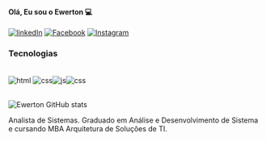 #### Olá, Eu sou o Ewerton 💻

[![linkedIn](https://img.shields.io/badge/LinkedIn-0077B5?style=for-the-badge&logo=linkedin&logoColor=white)](https://www.linkedin.com/in/ewerton-santosoliveira/)
[![Facebook](https://img.shields.io/badge/Facebook-1877F2?style=for-the-badge&logo=facebook&logoColor=white)](https://www.facebook.com/ewerton.deoliveira.39/)
[![Instagram](https://img.shields.io/badge/Instagram-E4405F?style=for-the-badge&logo=instagram&logoColor=white)](https://www.instagram.com/ewerton.deoliveira.39/)
 
 
 ### Tecnologias 
 
<div style="display: inline_block"><br/>
 <img align= "center" alt="html" src="https://img.shields.io/badge/HTML5-E34F26?style=for-the-badge&logo=html5&logoColor=white"> <img align= "center" alt="css" src="https://img.shields.io/badge/CSS3-1572B6?style=for-the-badge&logo=css3&logoColor=white"><img align= "center" alt="js" src="https://img.shields.io/badge/JavaScript-F7DF1E?style=for-the-badge&logo=javascript&logoColor=black"><img align= "center" alt="css" src="https://img.shields.io/badge/Node.js-43853D?style=for-the-badge&logo=node.js&logoColor=white">
 </div><br/>
 
![Ewerton  GitHub stats](https://github-readme-stats.vercel.app/api?username=Ewerton70&show_icons=true&theme=dracula)
 


 

 Analista de Sistemas. Graduado em Análise e Desenvolvimento de Sistema e cursando MBA Arquitetura de Soluções de TI.
